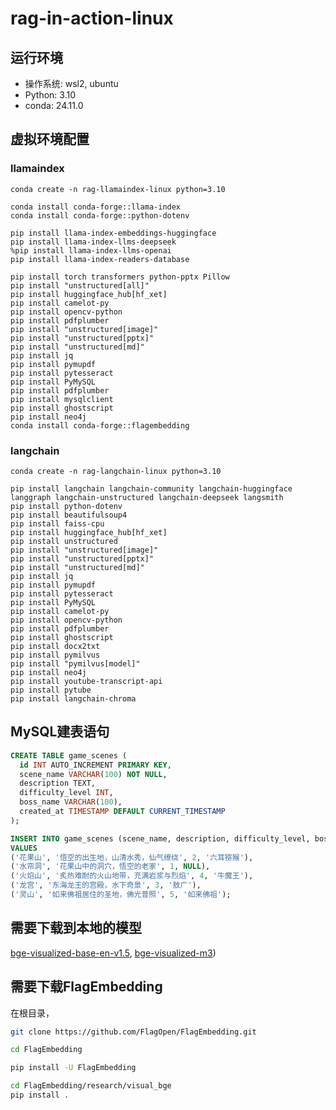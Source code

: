 # rag-in-action-linux

## 运行环境

- 操作系统: wsl2, ubuntu
- Python: 3.10
- conda: 24.11.0

## 虚拟环境配置

### llamaindex
```base
conda create -n rag-llamaindex-linux python=3.10

conda install conda-forge::llama-index
conda install conda-forge::python-dotenv

pip install llama-index-embeddings-huggingface
pip install llama-index-llms-deepseek
%pip install llama-index-llms-openai
pip install llama-index-readers-database

pip install torch transformers python-pptx Pillow
pip install "unstructured[all]"
pip install huggingface_hub[hf_xet]
pip install camelot-py
pip install opencv-python
pip install pdfplumber
pip install "unstructured[image]"
pip install "unstructured[pptx]"
pip install "unstructured[md]"
pip install jq
pip install pymupdf
pip install pytesseract
pip install PyMySQL
pip install pdfplumber
pip install mysqlclient
pip install ghostscript
pip install neo4j
conda install conda-forge::flagembedding
```

### langchain
```base
conda create -n rag-langchain-linux python=3.10

pip install langchain langchain-community langchain-huggingface langgraph langchain-unstructured langchain-deepseek langsmith
pip install python-dotenv
pip install beautifulsoup4
pip install faiss-cpu
pip install huggingface_hub[hf_xet]
pip install unstructured
pip install "unstructured[image]"
pip install "unstructured[pptx]"
pip install "unstructured[md]"
pip install jq
pip install pymupdf
pip install pytesseract
pip install PyMySQL
pip install camelot-py
pip install opencv-python
pip install pdfplumber
pip install ghostscript
pip install docx2txt
pip install pymilvus
pip install "pymilvus[model]"
pip install neo4j
pip install youtube-transcript-api
pip install pytube
pip install langchain-chroma
```

## MySQL建表语句
```sql
CREATE TABLE game_scenes (
  id INT AUTO_INCREMENT PRIMARY KEY,
  scene_name VARCHAR(100) NOT NULL,
  description TEXT,
  difficulty_level INT,
  boss_name VARCHAR(100),
  created_at TIMESTAMP DEFAULT CURRENT_TIMESTAMP
);

INSERT INTO game_scenes (scene_name, description, difficulty_level, boss_name)
VALUES 
('花果山', '悟空的出生地，山清水秀，仙气缭绕', 2, '六耳猕猴'),
('水帘洞', '花果山中的洞穴，悟空的老家', 1, NULL),
('火焰山', '炙热难耐的火山地带，充满岩浆与烈焰', 4, '牛魔王'),
('龙宫', '东海龙王的宫殿，水下奇景', 3, '敖广'),
('灵山', '如来佛祖居住的圣地，佛光普照', 5, '如来佛祖');
```

## 需要下载到本地的模型

[bge-visualized-base-en-v1.5](https://huggingface.co/BAAI/bge-visualized/resolve/main/Visualized_base_en_v1.5.pth?download=true), [bge-visualized-m3](https://huggingface.co/BAAI/bge-visualized/resolve/main/Visualized_m3.pth?download=true)) 

## 需要下载FlagEmbedding

在根目录， 
```bash
git clone https://github.com/FlagOpen/FlagEmbedding.git

cd FlagEmbedding

pip install -U FlagEmbedding

cd FlagEmbedding/research/visual_bge
pip install .
```

